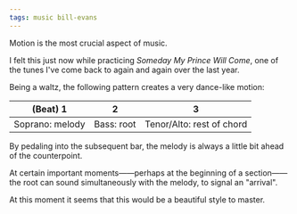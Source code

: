 ```yaml
---
tags: music bill-evans
---
```


Motion is the most crucial aspect of music.

I felt this just now while practicing _Someday My Prince Will Come_, one of the tunes I've come back to again and again over the last year.

Being a waltz, the following pattern creates a very dance-like motion:

| (Beat) 1        | 2          | 3                         |
| --------------- | ---------- | ------------------------- |
| Soprano: melody | Bass: root | Tenor/Alto: rest of chord |

By pedaling into the subsequent bar, the melody is always a little bit ahead of the counterpoint.

At certain important moments——perhaps at the beginning of a section——the root can sound simultaneously with the melody, to signal an "arrival".

At this moment it seems that this would be a beautiful style to master.
